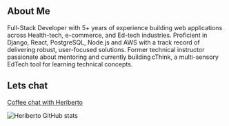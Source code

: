 ## About Me
Full-Stack Developer with 5+ years of experience building web applications across Health-tech, e-commerce, and Ed-tech industries. Proficient in Django, React, PostgreSQL, Node.js and AWS with a track record of delivering robust, user-focused solutions. Former technical instructor passionate about mentoring and currently building cThink, a multi-sensory EdTech tool for learning technical concepts.

## Lets chat
[Coffee chat with Heriberto](https://calendly.com/hroman_codes/coffee-chat-with-heriberto)

![Heriberto GitHub stats](https://github-readme-stats.vercel.app/api?username=heriberto-codes&show_icons=true&theme=radical)

<!--
**heriberto-codes/heriberto-codes** is a ✨ _special_ ✨ repository because its `README.md` (this file) appears on your GitHub profile.

Here are some ideas to get you started:

- 🔭 I’m currently working on ...
- 🌱 I’m currently learning ...
- 👯 I’m looking to collaborate on ...
- 🤔 I’m looking for help with ...
- 💬 Ask me about ...
- 📫 How to reach me: ...
- 😄 Pronouns: ...
- ⚡ Fun fact: ...
-->
